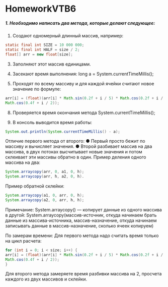# HomeworkVTB6
##### 1. Необходимо написать два метода, которые делают следующее:
1) Создают одномерный длинный массив, например:
```java
static final int SIZE = 10 000 000;
static final int HALF = size / 2;
float[] arr = new float[size];
```

3) Заполняют этот массив единицами.
4) Засекают время выполнения:
    long a = System.currentTimeMillis();
   
6) Проходят по всему массиву и для каждой ячейки считают новое значение по формуле:
```java   
arr[i] = (float)(arr[i] * Math.sin(0.2f + i / 5) * Math.cos(0.2f + i / 5) *
Math.cos(0.4f + i / 2));
```
8) Проверяется время окончания метода System.currentTimeMillis();
   
10) В консоль выводится время работы:
```java
System.out.println(System.currentTimeMillis() - a);
```
Отличие первого метода от второго:
● Первый просто бежит по массиву и вычисляет значения.
● Второй разбивает массив на два массива, в двух потоках высчитывает новые значения и
потом склеивает эти массивы обратно в один.
Пример деления одного массива на два:
```java
System.arraycopy(arr, 0, a1, 0, h);
System.arraycopy(arr, h, a2, 0, h).
```
Пример обратной склейки:
```java
System.arraycopy(a1, 0, arr, 0, h);
System.arraycopy(a2, 0, arr, h, h);
```

Примечание:
System.arraycopy() — копирует данные из одного массива в другой:
System.arraycopy(массив-источник, откуда начинаем брать данные из массива-источника,
массив-назначение, откуда начинаем записывать данные в массив-назначение, сколько ячеек
копируем)

По замерам времени:
Для первого метода надо считать время только на цикл расчета:
```java
for (int i = 0; i < size; i++) {
arr[i] = (float)(arr[i] * Math.sin(0.2f + i / 5) * Math.cos(0.2f + i / 5) *
Math.cos(0.4f + i / 2));
}
```
Для второго метода замеряете время разбивки массива на 2, просчета каждого из двух массивов и
склейки.


